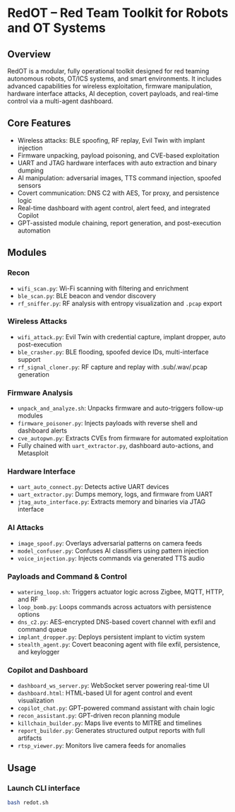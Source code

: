 
# RedOT – Red Team Toolkit for Robots and OT Systems

## Overview

RedOT is a modular, fully operational toolkit designed for red teaming autonomous robots, OT/ICS systems, and smart environments. It includes advanced capabilities for wireless exploitation, firmware manipulation, hardware interface attacks, AI deception, covert payloads, and real-time control via a multi-agent dashboard.

## Core Features

- Wireless attacks: BLE spoofing, RF replay, Evil Twin with implant injection
- Firmware unpacking, payload poisoning, and CVE-based exploitation
- UART and JTAG hardware interfaces with auto extraction and binary dumping
- AI manipulation: adversarial images, TTS command injection, spoofed sensors
- Covert communication: DNS C2 with AES, Tor proxy, and persistence logic
- Real-time dashboard with agent control, alert feed, and integrated Copilot
- GPT-assisted module chaining, report generation, and post-execution automation

## Modules

### Recon
- `wifi_scan.py`: Wi-Fi scanning with filtering and enrichment
- `ble_scan.py`: BLE beacon and vendor discovery
- `rf_sniffer.py`: RF analysis with entropy visualization and `.pcap` export

### Wireless Attacks
- `wifi_attack.py`: Evil Twin with credential capture, implant dropper, auto post-execution
- `ble_crasher.py`: BLE flooding, spoofed device IDs, multi-interface support
- `rf_signal_cloner.py`: RF capture and replay with .sub/.wav/.pcap generation

### Firmware Analysis
- `unpack_and_analyze.sh`: Unpacks firmware and auto-triggers follow-up modules
- `firmware_poisoner.py`: Injects payloads with reverse shell and dashboard alerts
- `cve_autopwn.py`: Extracts CVEs from firmware for automated exploitation
- Fully chained with `uart_extractor.py`, dashboard auto-actions, and Metasploit

### Hardware Interface
- `uart_auto_connect.py`: Detects active UART devices
- `uart_extractor.py`: Dumps memory, logs, and firmware from UART
- `jtag_auto_interface.py`: Extracts memory and binaries via JTAG interface

### AI Attacks
- `image_spoof.py`: Overlays adversarial patterns on camera feeds
- `model_confuser.py`: Confuses AI classifiers using pattern injection
- `voice_injection.py`: Injects commands via generated TTS audio

### Payloads and Command & Control
- `watering_loop.sh`: Triggers actuator logic across Zigbee, MQTT, HTTP, and RF
- `loop_bomb.py`: Loops commands across actuators with persistence options
- `dns_c2.py`: AES-encrypted DNS-based covert channel with exfil and command queue
- `implant_dropper.py`: Deploys persistent implant to victim system
- `stealth_agent.py`: Covert beaconing agent with file exfil, persistence, and keylogger

### Copilot and Dashboard
- `dashboard_ws_server.py`: WebSocket server powering real-time UI
- `dashboard.html`: HTML-based UI for agent control and event visualization
- `copilot_chat.py`: GPT-powered command assistant with chain logic
- `recon_assistant.py`: GPT-driven recon planning module
- `killchain_builder.py`: Maps live events to MITRE and timelines
- `report_builder.py`: Generates structured output reports with full artifacts
- `rtsp_viewer.py`: Monitors live camera feeds for anomalies

## Usage

### Launch CLI interface
```bash
bash redot.sh
